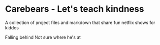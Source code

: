 # Carebears - Let's teach kindness

A collection of project files and markdown that share fun netflix shows for kiddos

Falling behind
Not sure where he's at


